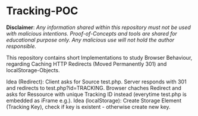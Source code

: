 # Tracking-POC
**Disclaimer**: *Any information shared within this repository must not be used with malicious intentions. Proof-of-Concepts and tools are shared for educational purpose only. Any malicious use will not hold the author responsible.*

This repository contains short Implementations to study Browser Behaviour, regarding Caching HTTP Redirects (Moved Permanently 301) and localStorage-Objects.

Idea (Redirect):   Client asks for Source test.php. Server responds with 301 and redirects to test.php?id=TRACKING. 
        Browser chaches Redirect and asks for Ressource with unique Tracking ID instead (everytime test.php is embedded as iFrame e.g.).
Idea (localStorage):    Create Storage Element (Tracking Key), check if key is existent - otherwise create new key.
